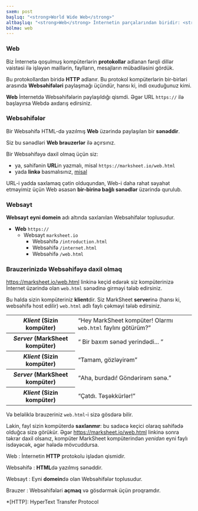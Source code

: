 ```yaml
---
sxem: post
başlıq: "<strong>World Wide Web</strong>"
altbaşlıq: "<strong>Web</strong> İnternetin parçalarından biridir: <strong>HTTP</strong> qismidir"
bölmə: web
---
```


### Web

Biz İnternetə qoşulmuş kompüterlərin **protokollar** adlanan fərqli dillər vaistəsi ilə işləyən maillərin, faylların, mesajların mübadiləsini gördük.

Bu protokollardan biridə **HTTP** adlanır. Bu protokol kompüterlərin bir-birləri arasında **Websəhifələri** paylaşmağı üçündür, hansı ki, indi oxuduğunuz kimi. 

**Web** İnternetdə Websəhifələrin paylaşıldığı qismdi. Əgər URL `https://` ilə başlayırsa Webdə axdarış edirsiniz.

### Websəhifələr

Bir Websəhifə HTML-də yazılmış **Web** üzərində paylaşılan bir **sənəddir**.

Siz bu sənədləri **Web brauzerlər** ilə açırsınız.

Bir Websəhifəyə daxil olmaq üçün siz:

* ya, səhifənin **URL**in yazmalı, misal `https://marksheet.io/web.html`
* yada **linkə** basmalısınız, [misal](https://marksheet.io/internet.html)

URL-i yadda saxlamaq çətin olduqundan, Web-i daha rahat səyahət etməyimiz üçün Web əsasən **bir-birinə bağlı sənədlər** üzərində qurulub.

### Websayt

**Websayt** **eyni domein** adı altında saxlanılan Websəhifələr toplusudur.

* **Web** `https://`
  * Websayt `marksheet.io`
    * Websəhifə `/introduction.html`
    * Websəhifə `/internet.html`
    * Websəhifə `/web.html`

### Brauzerinizdə Websəhifəyə daxil olmaq

<https://marksheet.io/web.html> linkinə keçid edərək siz kompüterinizə İnternet üzərində olan `web.html` sənədinə girməyi tələb edirsiniz.

Bu halda sizin kompüteriniz **klient**dir. Siz MarkSheet **server**inə (hansı ki, websəhifə host edilir) `web.html` adlı faylı çəkməyi tələb edirsiniz.

<div class="table">
  <table>
    <tr>
      <th>
        <em>Klient</em>
        <strong>(Sizin kompüter)</strong>
      </th>
      <td>
        <q>Hey MarkSheet kompüter! Olarmı <code>web.html</code> faylını götürüm?</q>
      </td>
    </tr>
    <tr>
      <th>
        <em>Server</em>
        <strong>(MarkSheet kompüter)</strong>
      </th>
      <td>
        <q> Bir baxım sənəd yerindədi... </q>
      </td>
    </tr>
    <tr>
      <th>
        <em>Klient</em>
        <strong>(Sizin kompüter)</strong>
      </th>
      <td>
        <q>Tamam, gözləyirəm</q>
      </td>
    </tr>
    <tr>
      <th>
        <em>Server</em>
        <strong>(MarkSheet kompüter)</strong>
      </th>
      <td>
        <q>Aha, burdadı!  Göndərirəm sənə.</q>
      </td>
    </tr>
    <tr>
      <th>
        <em>Klient</em>
        <strong>(Sizin kompüter)</strong>
      </th>
      <td>
        <q>Çatdı. Təşəkkürlər!</q>
      </td>
    </tr>
  </table>
</div>

Və beləliklə brauzeriniz `web.html`-i sizə gösdərə bilir.

Lakin, fayl sizin kompüterdə **saxlanmır**: bu sadəcə keçici olaraq səhifədə olduğca sizə görükür. Əgər <https://marksheet.io/web.html> linkinə sonra təkrar daxil olsanız, kompüter MarkSheet kompüterindən _yenidən_ eyni faylı isdəyəcək, əgər hələdə mövcuddursa.

Web
: İnternetin **HTTP** protokolu işlədən qismidir.

Websəhifə
: **HTML**də yazılmış sənəddir.

Websayt
: Eyni **domein**də olan Websəhifələr toplusudur.

Brauzer
: Websəhifələri **açmaq** və gösdərmək üçün proqramdır.

*[HTTP]: HyperText Transfer Protocol
